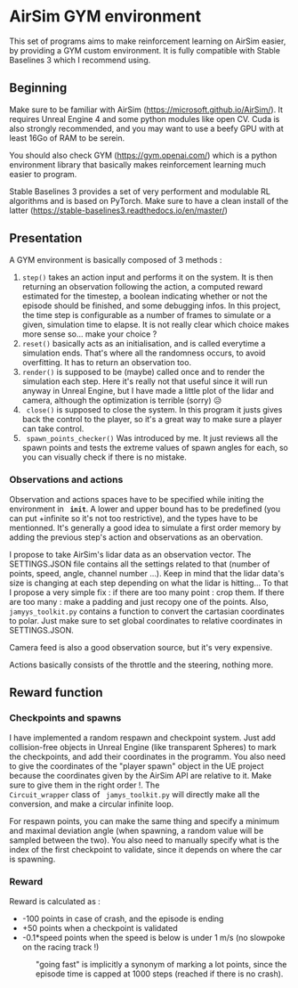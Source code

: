# AirSim GYM environment
This set of programs aims to make reinforcement learning on AirSim easier, by providing a GYM custom environment. It is fully compatible with Stable Baselines 3 which I recommend using.

## Beginning
Make sure to be familiar with AirSim (https://microsoft.github.io/AirSim/). It requires Unreal Engine 4 and some python modules like open CV. Cuda is also strongly recommended, and you may want to use a beefy GPU with at least 16Go of RAM to be serein.

You should also check GYM (https://gym.openai.com/) which is a python environment library that basically makes reinforcement learning much easier to program.

Stable Baselines 3 provides a set of very performent and modulable RL algorithms and is based on PyTorch. Make sure to have a clean install of the latter (https://stable-baselines3.readthedocs.io/en/master/)

## Presentation
A GYM environment is basically composed of 3 methods : 
<ol>
 <li> <code>step()</code> takes an action input and performs it on the system.
      It is then returning an observation following the action, a computed reward estimated for the timestep, a boolean indicating whether or not the episode should be finished, and some debugging infos. In this project, the time step is configurable as a number of frames to simulate or a given, simulation time to elapse. It is not really clear which choice makes more sense so... make your choice ?</li>
 <li> <code>reset()</code> basically acts as an initialisation, and is called everytime a simulation ends. That's where all the randomness occurs, to avoid overfitting. It has to return an observation too.</li>
 <li> <code>render()</code> is supposed to be (maybe) called once and to render the simulation each step. Here it's really not that useful since it will run anyway in Unreal Engine, but I have made a little plot of the lidar and camera, although the optimization is terrible (sorry) 😥</il>
 <li> <code> close()</code> is supposed to close the system. In this program it justs gives back the control to the player, so it's a great way to make sure a player can take control. </li>
 <li> <code> spawn_points_checker()</code> Was introduced by me. It just reviews all the spawn points and tests the extreme values of spawn angles for each, so you can visually check if there is no mistake.
</ol>

### Observations and actions
Observation and actions spaces have to be specified while initing the environment in <code> __init__</code>. A lower and upper bound has to be predefined (you can put +infinite so it's not too restrictive), and the types have to be mentionned. It's generally a good idea to simulate a first order memory by adding the previous step's action and observations as an obervation.

I propose to take AirSim's lidar data as an observation vector. The SETTINGS.JSON file contains all the settings related to that (number of points, speed, angle, channel number ...). Keep in mind that the lidar data's size is changing at each step depending on what the lidar is hitting... To that I propose a very simple fix : if there are too many point : crop them. If there are too many : make a padding and just recopy one of the points. Also, <code>jamyys_toolkit.py</code> contains a function to convert the cartasian coordinates to polar. Just make sure to set global coordinates to relative coordinates in SETTINGS.JSON.

Camera feed is also a good observation source, but it's very expensive.




Actions basically consists of the throttle and the steering, nothing more.

## Reward function
### Checkpoints and spawns
I have implemented a random respawn and checkpoint system. Just add collision-free objects in Unreal Engine (like transparent Spheres) to mark the checkpoints, and add their coordinates in the programm. You also need to give the coordinates of the "player spawn" object in the UE project because the coordinates given by the AirSim API are relative to it. Make sure to give them in the right order !. The <code> Circuit_wrapper</code> class of <code> jamys_toolkit.py</code> will directly make all the conversion, and make a circular infinite loop.

For respawn points, you can make the same thing and specify a minimum and maximal deviation angle (when spawning, a random value will be sampled between the two). You also need to manually specify what is the index of the first checkpoint to validate, since it depends on where the car is spawning.

 ### Reward
 Reward is calculated as : 
 <ul>
 <li> -100 points in case of crash, and the episode is ending </li>
 <li> +50 points when a checkpoint is validated </li>
 <li> -0.1*speed points when the speed is below is under 1 m/s (no slowpoke on the racing track !) </li>
 <ul>
  "going fast" is implicitly a synonym of marking a lot points, since the episode time is capped at 1000 steps (reached if there is no crash).
 
